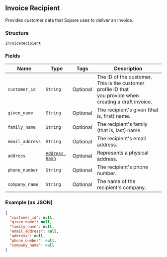 ## Invoice Recipient

Provides customer data that Square uses to deliver an invoice.

### Structure

`InvoiceRecipient`

### Fields

| Name | Type | Tags | Description |
|  --- | --- | --- | --- |
| `customer_id` | `String` | Optional | The ID of the customer. This is the customer profile ID that <br>you provide when creating a draft invoice. |
| `given_name` | `String` | Optional | The recipient's given (that is, first) name. |
| `family_name` | `String` | Optional | The recipient's family (that is, last) name. |
| `email_address` | `String` | Optional | The recipient's email address. |
| `address` | [`Address Hash`](/doc/models/address.md) | Optional | Represents a physical address. |
| `phone_number` | `String` | Optional | The recipient's phone number. |
| `company_name` | `String` | Optional | The name of the recipient's company. |

### Example (as JSON)

```json
{
  "customer_id": null,
  "given_name": null,
  "family_name": null,
  "email_address": null,
  "address": null,
  "phone_number": null,
  "company_name": null
}
```

